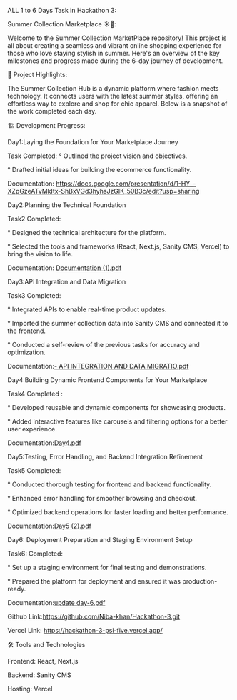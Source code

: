 ALL 1 to 6 Days Task in Hackathon 3:

Summer Collection Marketplace ☀️👗:

Welcome to the Summer Collection MarketPlace repository! This project is all about creating a seamless and vibrant online shopping experience for those who love staying stylish in summer. Here's an overview of the key milestones and progress made during the 6-day journey of development.

🌟 Project Highlights:

The Summer Collection Hub is a dynamic platform where fashion meets technology. It connects users with the latest summer styles, offering an effortless way to explore and shop for chic apparel. Below is a snapshot of the work completed each day.

🏗️ Development Progress:

Day1:Laying the Foundation for Your Marketplace Journey

Task Completed:
° Outlined the project vision and objectives.

° Drafted initial ideas for building the ecommerce functionality.

Documentation: https://docs.google.com/presentation/d/1-HY_-XZpGzeATvMkItx-ShBxVGd3hyhsJzGIK_50B3c/edit?usp=sharing

Day2:Planning the Technical Foundation

Task2 Completed:

° Designed the technical architecture for the platform.


° Selected the tools and frameworks (React, Next.js, Sanity CMS, Vercel) to bring the vision to life.

Documentation: [Documentation (1).pdf](https://github.com/user-attachments/files/18549430/Documentation.1.pdf)

Day3:API Integration and Data Migration

Task3 Completed:

° Integrated APIs to enable real-time product updates.

° Imported the summer collection data into Sanity CMS and connected it to the frontend.

° Conducted a self-review of the previous tasks for accuracy and optimization.

Documentation:[- API INTEGRATION AND DATA MIGRATIO.pdf](https://github.com/user-attachments/files/18549436/-.API.INTEGRATION.AND.DATA.MIGRATIO.pdf)

Day4:Building Dynamic Frontend Components for Your Marketplace

Task4 Completed :

° Developed reusable and dynamic components for showcasing products.

° Added interactive features like carousels and filtering options for a better user experience.

Documentation:[Day4.pdf](https://github.com/user-attachments/files/18549466/Day4.pdf)

Day5:Testing, Error Handling, and Backend Integration Refinement

Task5 Completed:

° Conducted thorough testing for frontend and backend functionality.

° Enhanced error handling for smoother browsing and checkout.

° Optimized backend operations for faster loading and better performance.

Documentation:[Day5 (2).pdf](https://github.com/user-attachments/files/18549507/Day5.2.pdf)

Day6: Deployment Preparation and Staging Environment Setup

Task6: Completed:

° Set up a staging environment for final testing and demonstrations.

° Prepared the platform for deployment and ensured it was production-ready.

Documentation:[update day-6.pdf](https://github.com/user-attachments/files/18549510/update.day-6.pdf)

Github Link:https://github.com/Niba-khan/Hackathon-3.git

Vercel Link: https://hackathon-3-psi-five.vercel.app/

🛠️ Tools and Technologies

Frontend: React, Next.js

Backend: Sanity CMS

Hosting: Vercel

